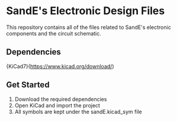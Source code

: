 # SandE's Electronic Design Files

This repository contains all of the files related to SandE's electronic components and the circuit schematic.

## Dependencies
{KiCad7}(https://www.kicad.org/download/)

## Get Started
1. Download the required dependencies
2. Open KiCad and import the project
3. All symbols are kept under the sandE.kicad_sym file
